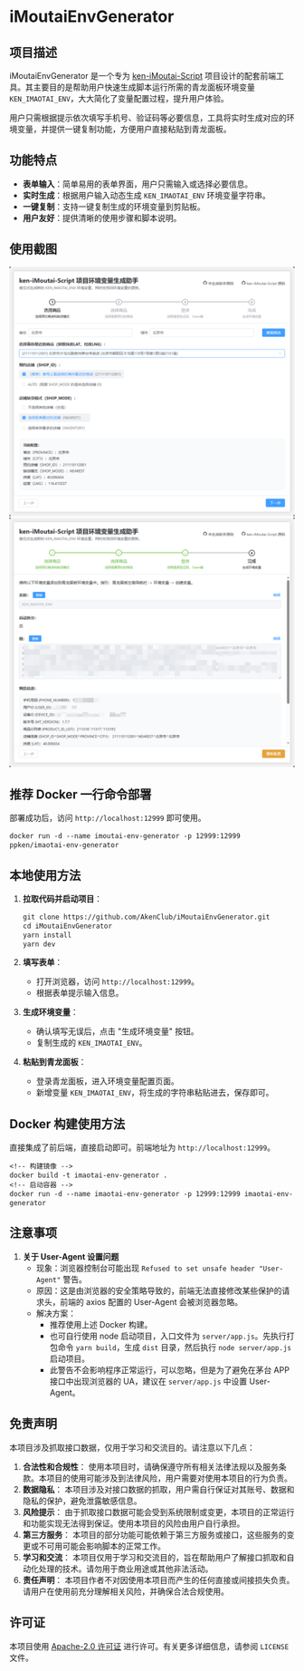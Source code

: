 # iMoutaiEnvGenerator

## 项目描述

iMoutaiEnvGenerator 是一个专为 [ken-iMoutai-Script](https://github.com/AkenClub/ken-iMoutai-Script) 项目设计的配套前端工具。其主要目的是帮助用户快速生成脚本运行所需的青龙面板环境变量 `KEN_IMAOTAI_ENV`，大大简化了变量配置过程，提升用户体验。

用户只需根据提示依次填写手机号、验证码等必要信息，工具将实时生成对应的环境变量，并提供一键复制功能，方便用户直接粘贴到青龙面板。

## 功能特点

- **表单输入**：简单易用的表单界面，用户只需输入或选择必要信息。
- **实时生成**：根据用户输入动态生成 `KEN_IMAOTAI_ENV` 环境变量字符串。
- **一键复制**：支持一键复制生成的环境变量到剪贴板。
- **用户友好**：提供清晰的使用步骤和脚本说明。

## 使用截图

![首页界面](./src/assets/md/step-1.png)
![配置示例](./src/assets/md/step-final.png)

## 推荐 Docker 一行命令部署

部署成功后，访问 `http://localhost:12999` 即可使用。

```
docker run -d --name imoutai-env-generator -p 12999:12999 ppken/imaotai-env-generator
```

## 本地使用方法

1. **拉取代码并启动项目**：

   ```
   git clone https://github.com/AkenClub/iMoutaiEnvGenerator.git
   cd iMoutaiEnvGenerator
   yarn install
   yarn dev
   ```

2. **填写表单**：

   - 打开浏览器，访问 `http://localhost:12999`。
   - 根据表单提示输入信息。

3. **生成环境变量**：

   - 确认填写无误后，点击 "生成环境变量" 按钮。
   - 复制生成的 `KEN_IMAOTAI_ENV`。

4. **粘贴到青龙面板**：

   - 登录青龙面板，进入环境变量配置页面。
   - 新增变量 `KEN_IMAOTAI_ENV`，将生成的字符串粘贴进去，保存即可。

## Docker 构建使用方法

直接集成了前后端，直接启动即可。前端地址为 `http://localhost:12999`。

```
<!-- 构建镜像 -->
docker build -t imaotai-env-generator .
<!-- 启动容器 -->
docker run -d --name imaotai-env-generator -p 12999:12999 imaotai-env-generator
```

## 注意事项

1. **关于 User-Agent 设置问题**
   - 现象：浏览器控制台可能出现 `Refused to set unsafe header "User-Agent"` 警告。
   - 原因：这是由浏览器的安全策略导致的，前端无法直接修改某些保护的请求头，前端的 axios 配置的 User-Agent 会被浏览器忽略。
   - 解决方案：
     - 推荐使用上述 Docker 构建。
     - 也可自行使用 node 启动项目，入口文件为 `server/app.js`。先执行打包命令 `yarn build`，生成 `dist` 目录，然后执行 `node server/app.js` 启动项目。
     - 此警告不会影响程序正常运行，可以忽略，但是为了避免在茅台 APP 接口中出现浏览器的 UA，建议在 `server/app.js` 中设置 User-Agent。

## 免责声明

本项目涉及抓取接口数据，仅用于学习和交流目的。请注意以下几点：

1. **合法性和合规性**： 使用本项目时，请确保遵守所有相关法律法规以及服务条款。本项目的使用可能涉及到法律风险，用户需要对使用本项目的行为负责。
2. **数据隐私**： 本项目涉及对接口数据的抓取，用户需自行保证对其账号、数据和隐私的保护，避免泄露敏感信息。
3. **风险提示**： 由于抓取接口数据可能会受到系统限制或变更，本项目的正常运行和功能实现无法得到保证。使用本项目的风险由用户自行承担。
4. **第三方服务**： 本项目的部分功能可能依赖于第三方服务或接口，这些服务的变更或不可用可能会影响脚本的正常工作。
5. **学习和交流**： 本项目仅用于学习和交流目的，旨在帮助用户了解接口抓取和自动化处理的技术。请勿用于商业用途或其他非法活动。
6. **责任声明**： 本项目作者不对因使用本项目而产生的任何直接或间接损失负责。请用户在使用前充分理解相关风险，并确保合法合规使用。

## 许可证

本项目使用 [Apache-2.0 许可证](LICENSE) 进行许可。有关更多详细信息，请参阅 `LICENSE` 文件。

